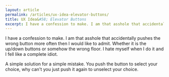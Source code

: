 ```yaml
---
layout: article
permalink: /articles/ux-idea-elevator-buttons/
title: UX Idea&#58; Elevator Buttons
excerpt: I have a confession to make. I am that asshole that accidentally pushes the wrong button more often then I would like to admit. Whether it is the up/down buttons or somehow the wrong floor.
---
```


<p>I have a confession to make. I am that asshole that accidentally pushes the wrong button more often then I would like to admit. Whether it is the up/down buttons or somehow the wrong floor. I hate myself when I do it and I fell like a complete idiot.</p>
<p>A simple solution for a simple mistake. You push the button to select your choice, why can't you just push it again to unselect your choice. </p>
